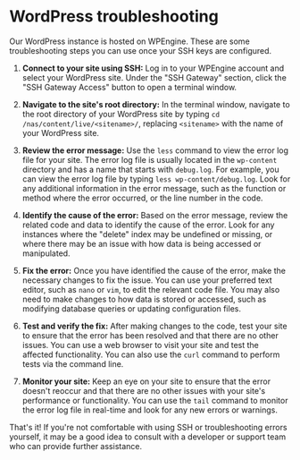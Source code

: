 # WordPress troubleshooting

Our WordPress instance is hosted on WPEngine. These are some troubleshooting steps you can use once your SSH keys are configured.

1. **Connect to your site using SSH:** Log in to your WPEngine account and select your WordPress site. Under the "SSH Gateway" section, click the "SSH Gateway Access" button to open a terminal window.

2. **Navigate to the site's root directory:** In the terminal window, navigate to the root directory of your WordPress site by typing `cd /nas/content/live/<sitename>/`, replacing `<sitename>` with the name of your WordPress site.

3. **Review the error message:** Use the `less` command to view the error log file for your site. The error log file is usually located in the `wp-content` directory and has a name that starts with `debug.log`. For example, you can view the error log file by typing `less wp-content/debug.log`. Look for any additional information in the error message, such as the function or method where the error occurred, or the line number in the code.

4. **Identify the cause of the error:** Based on the error message, review the related code and data to identify the cause of the error. Look for any instances where the "delete" index may be undefined or missing, or where there may be an issue with how data is being accessed or manipulated.

5. **Fix the error:** Once you have identified the cause of the error, make the necessary changes to fix the issue. You can use your preferred text editor, such as `nano` or `vim`, to edit the relevant code file. You may also need to make changes to how data is stored or accessed, such as modifying database queries or updating configuration files.

6. **Test and verify the fix:** After making changes to the code, test your site to ensure that the error has been resolved and that there are no other issues. You can use a web browser to visit your site and test the affected functionality. You can also use the `curl` command to perform tests via the command line.

7. **Monitor your site:** Keep an eye on your site to ensure that the error doesn't reoccur and that there are no other issues with your site's performance or functionality. You can use the `tail` command to monitor the error log file in real-time and look for any new errors or warnings.

That's it! If you're not comfortable with using SSH or troubleshooting errors yourself, it may be a good idea to consult with a developer or support team who can provide further assistance.
